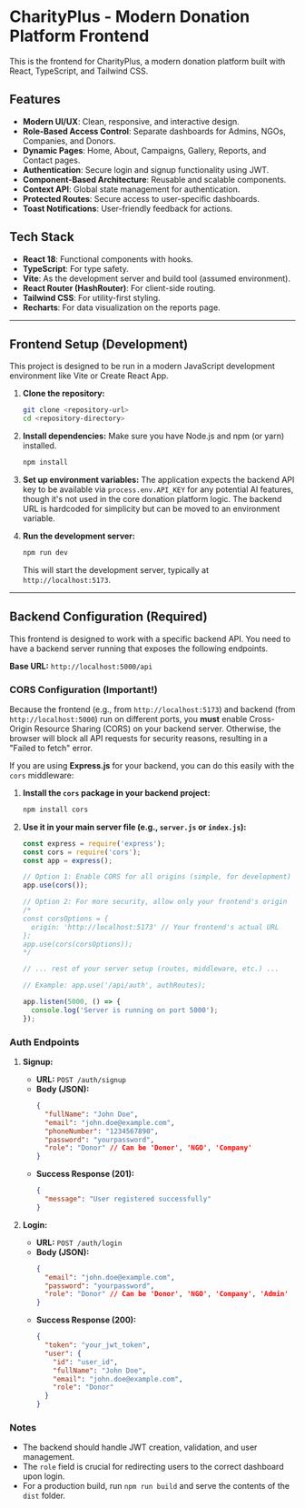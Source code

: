 
# CharityPlus - Modern Donation Platform Frontend

This is the frontend for CharityPlus, a modern donation platform built with React, TypeScript, and Tailwind CSS.

## Features

-   **Modern UI/UX**: Clean, responsive, and interactive design.
-   **Role-Based Access Control**: Separate dashboards for Admins, NGOs, Companies, and Donors.
-   **Dynamic Pages**: Home, About, Campaigns, Gallery, Reports, and Contact pages.
-   **Authentication**: Secure login and signup functionality using JWT.
-   **Component-Based Architecture**: Reusable and scalable components.
-   **Context API**: Global state management for authentication.
-   **Protected Routes**: Secure access to user-specific dashboards.
-   **Toast Notifications**: User-friendly feedback for actions.

## Tech Stack

-   **React 18**: Functional components with hooks.
-   **TypeScript**: For type safety.
-   **Vite**: As the development server and build tool (assumed environment).
-   **React Router (HashRouter)**: For client-side routing.
-   **Tailwind CSS**: For utility-first styling.
-   **Recharts**: For data visualization on the reports page.

---

## Frontend Setup (Development)

This project is designed to be run in a modern JavaScript development environment like Vite or Create React App.

1.  **Clone the repository:**
    ```bash
    git clone <repository-url>
    cd <repository-directory>
    ```

2.  **Install dependencies:**
    Make sure you have Node.js and npm (or yarn) installed.
    ```bash
    npm install
    ```

3.  **Set up environment variables:**
    The application expects the backend API key to be available via `process.env.API_KEY` for any potential AI features, though it's not used in the core donation platform logic. The backend URL is hardcoded for simplicity but can be moved to an environment variable.

4.  **Run the development server:**
    ```bash
    npm run dev
    ```
    This will start the development server, typically at `http://localhost:5173`.

---

## Backend Configuration (Required)

This frontend is designed to work with a specific backend API. You need to have a backend server running that exposes the following endpoints.

**Base URL:** `http://localhost:5000/api`

### CORS Configuration (Important!)

Because the frontend (e.g., from `http://localhost:5173`) and backend (from `http://localhost:5000`) run on different ports, you **must** enable Cross-Origin Resource Sharing (CORS) on your backend server. Otherwise, the browser will block all API requests for security reasons, resulting in a "Failed to fetch" error.

If you are using **Express.js** for your backend, you can do this easily with the `cors` middleware:

1.  **Install the `cors` package in your backend project:**
    ```bash
    npm install cors
    ```

2.  **Use it in your main server file (e.g., `server.js` or `index.js`):**
    ```javascript
    const express = require('express');
    const cors = require('cors');
    const app = express();

    // Option 1: Enable CORS for all origins (simple, for development)
    app.use(cors());
    
    // Option 2: For more security, allow only your frontend's origin
    /*
    const corsOptions = {
      origin: 'http://localhost:5173' // Your frontend's actual URL
    };
    app.use(cors(corsOptions));
    */

    // ... rest of your server setup (routes, middleware, etc.) ...
    
    // Example: app.use('/api/auth', authRoutes);

    app.listen(5000, () => {
      console.log('Server is running on port 5000');
    });
    ```

### Auth Endpoints

1.  **Signup:**
    -   **URL:** `POST /auth/signup`
    -   **Body (JSON):**
        ```json
        {
          "fullName": "John Doe",
          "email": "john.doe@example.com",
          "phoneNumber": "1234567890",
          "password": "yourpassword",
          "role": "Donor" // Can be 'Donor', 'NGO', 'Company'
        }
        ```
    -   **Success Response (201):**
        ```json
        {
          "message": "User registered successfully"
        }
        ```

2.  **Login:**
    -   **URL:** `POST /auth/login`
    -   **Body (JSON):**
        ```json
        {
          "email": "john.doe@example.com",
          "password": "yourpassword",
          "role": "Donor" // Can be 'Donor', 'NGO', 'Company', 'Admin'
        }
        ```
    -   **Success Response (200):**
        ```json
        {
          "token": "your_jwt_token",
          "user": {
            "id": "user_id",
            "fullName": "John Doe",
            "email": "john.doe@example.com",
            "role": "Donor"
          }
        }
        ```

### Notes

-   The backend should handle JWT creation, validation, and user management.
-   The `role` field is crucial for redirecting users to the correct dashboard upon login.
-   For a production build, run `npm run build` and serve the contents of the `dist` folder.